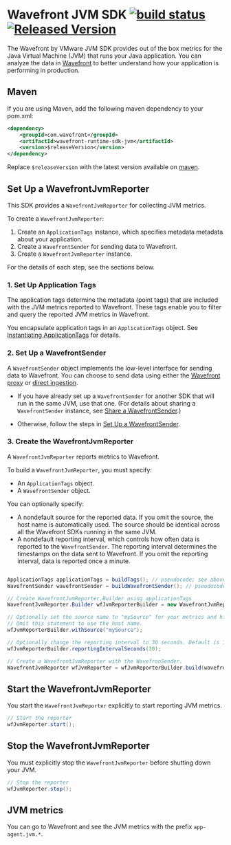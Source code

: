 # Wavefront JVM SDK [![build status][ci-img]][ci] [![Released Version][maven-img]][maven]

The Wavefront by VMware JVM SDK provides out of the box metrics for the Java Virtual Machine (JVM) that runs your Java application. You can analyze the data in [Wavefront](https://www.wavefront.com) to better understand how your application is performing in production.

## Maven
If you are using Maven, add the following maven dependency to your pom.xml:
```xml
<dependency>
    <groupId>com.wavefront</groupId>
    <artifactId>wavefront-runtime-sdk-jvm</artifactId>
    <version>$releaseVersion</version>
</dependency>
```

Replace `$releaseVersion` with the latest version available on [maven](http://search.maven.org/#search%7Cga%7C1%7Cwavefront-runtime-sdk-jvm).

## Set Up a WavefrontJvmReporter
This SDK provides a `WavefrontJvmReporter` for collecting JVM metrics.

To create a `WavefrontJvmReporter`:
1. Create an `ApplicationTags` instance, which specifies metadata metadata about your application.
2. Create a `WavefrontSender` for sending data to Wavefront.
3. Create a `WavefrontJvmReporter` instance.

For the details of each step, see the sections below.

### 1. Set Up Application Tags

The application tags determine the metadata (point tags) that are included with the JVM metrics reported to Wavefront. These tags enable you to filter and query the reported JVM metrics in Wavefront.

You encapsulate application tags in an `ApplicationTags` object.
See [Instantiating ApplicationTags](https://github.com/wavefrontHQ/wavefront-sdk-java/blob/master/docs/apptags.md) for details.

### 2. Set Up a WavefrontSender

A `WavefrontSender` object implements the low-level interface for sending data to Wavefront. You can choose to send data using either the [Wavefront proxy](https://docs.wavefront.com/proxies.html) or [direct ingestion](https://docs.wavefront.com/direct_ingestion.html).

* If you have already set up a `WavefrontSender` for another SDK that will run in the same JVM, use that one.  (For details about sharing a `WavefrontSender` instance, see [Share a WavefrontSender](https://github.com/wavefrontHQ/wavefront-sdk-java/blob/master/docs/sender.md#share-a-wavefrontsender).)

* Otherwise, follow the steps in [Set Up a WavefrontSender](https://github.com/wavefrontHQ/wavefront-sdk-java/blob/master/docs/sender.md#set-up-a-wavefrontsender).


### 3. Create the WavefrontJvmReporter
A `WavefrontJvmReporter` reports metrics to Wavefront.

To build a `WavefrontJvmReporter`, you must specify:
* An `ApplicationTags` object.
* A `WavefrontSender` object.

You can optionally specify:
* A nondefault source for the reported data. If you omit the source, the host name is automatically used. The source should be identical across all the Wavefront SDKs running in the same JVM.
* A nondefault reporting interval, which controls how often data is reported to the `WavefrontSender`. The reporting interval determines the timestamps on the data sent to Wavefront. If you omit the reporting interval, data is reported once a minute.

```java

ApplicationTags applicationTags = buildTags(); // pseudocode; see above
WavefrontSender wavefrontSender = buildWavefrontSender(); // pseudocode; see above

// Create WavefrontJvmReporter.Builder using applicationTags
WavefrontJvmReporter.Builder wfJvmReporterBuilder = new WavefrontJvmReporter.Builder(applicationTags);

// Optionally set the source name to "mySource" for your metrics and histograms.
// Omit this statement to use the host name.
wfJvmReporterBuilder.withSource("mySource");

// Optionally change the reporting interval to 30 seconds. Default is 1 minute.
wfJvmReporterBuilder.reportingIntervalSeconds(30);

// Create a WavefrontJvmReporter with the WavefronSender.
WavefrontJvmReporter wfJvmReporter = wfJvmReporterBuilder.build(wavefrontSender);
```

## Start the WavefrontJvmReporter
You start the `WavefrontJvmReporter` explicitly to start reporting JVM metrics.

```java
// Start the reporter
wfJvmReporter.start();
```

## Stop the WavefrontJvmReporter
You must explicitly stop the `WavefrontJvmReporter` before shutting down your JVM.

```java
// Stop the reporter
wfJvmReporter.stop();
```

## JVM metrics

You can go to Wavefront and see the JVM metrics with the prefix `app-agent.jvm.*`.

[ci-img]: https://travis-ci.com/wavefrontHQ/wavefront-runtime-sdk-jvm.svg?branch=master
[ci]: https://travis-ci.com/wavefrontHQ/wavefront-runtime-sdk-jvm
[maven-img]: https://img.shields.io/maven-central/v/com.wavefront/wavefront-runtime-sdk-jvm.svg?maxAge=2592000
[maven]: http://search.maven.org/#search%7Cga%7C1%7Cwavefront-runtime-sdk-jvm
